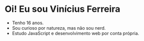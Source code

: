 # Oi! Eu sou Vinícius Ferreira 


-  Tenho 16 anos.
-  Sou curioso por natureza, mas não sou nerd.
-  Estudo JavaScript e desenvolvimento web por conta própria.
